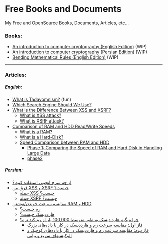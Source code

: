 # Free Books and Documents
My Free and OpenSource Books, Documents, Articles, etc...


### Books:
* [An introduction to computer cryptography (English Edition)](https://github.com/TadavomnisT/Free_Books-Documents/tree/main/An_introduction_to_computer_cryptography_EN) (WIP)
* [An introduction to computer cryptography (Persian Edition)](https://github.com/TadavomnisT/Free_Books-Documents/tree/main/An_introduction_to_computer_cryptography_PR) (WIP)
* [Bending Mathematical Rules (English Edition)](https://github.com/TadavomnisT/Free_Books-Documents/tree/main/Bending_mathematical_rules_EN) (WIP)

____________________________________________

### Articles:
##### English:
* [What is Tadavomnism?](https://github.com/TadavomnisT/Free_Books-Documents/tree/main/Articles/1-what-is-Tadavomnism) (fun)
* [Which Search Engine Should We Use?](https://github.com/TadavomnisT/Free_Books-Documents/tree/main/Articles/2-which-search-engine-En)
* [What is the Difference Between XSS and XSRF?](https://github.com/TadavomnisT/Free_Books-Documents/tree/main/Articles/3-XSS-XSRF-En)
     * [What is XSS attack?](https://github.com/TadavomnisT/Free_Books-Documents/tree/main/Articles/3-XSS-XSRF-En#what-is-xss-attack)
     * [What is XSRF attack?](https://github.com/TadavomnisT/Free_Books-Documents/tree/main/Articles/3-XSS-XSRF-En#what-is-a-csrfxsrf-attack)
*  [Comparison of RAM and HDD Read/Write Speeds](https://github.com/TadavomnisT/Free_Books-Documents/tree/main/Articles/4-RAM-vs-HDD-En)
      *  [What is a RAM?](https://github.com/TadavomnisT/Free_Books-Documents/tree/main/Articles/4-RAM-vs-HDD-En#what-is-a-ram)
      *  [What is a Hard-Disk?](https://github.com/TadavomnisT/Free_Books-Documents/tree/main/Articles/4-RAM-vs-HDD-En#what-is-a-hard-disk)
      *  [Speed Comparison between RAM and HDD](https://github.com/TadavomnisT/Free_Books-Documents/tree/main/Articles/4-RAM-vs-HDD-En#comparison-of-hard-disk-and-ram-speed)
            * [Phase 1: Comparing the Speed of RAM and Hard Disk in Handling Large Data](https://github.com/TadavomnisT/Free_Books-Documents/tree/main/Articles/4-RAM-vs-HDD-En#phase-1-comparing-the-speed-of-ram-and-hard-disk-in-handling-large-data)
            * [phase2](link)

##### Persian:
*  [از چه سرچ انجینی استفاده کنیم؟](https://github.com/TadavomnisT/Free_Books-Documents/tree/main/Articles/2-which-search-engine-Pr)
*  [فرق بین XSS و XSRF چیست؟](https://github.com/TadavomnisT/Free_Books-Documents/tree/main/Articles/3-XSS-XSRF-Pr)
      *  [حمله XSS چیست؟](https://github.com/TadavomnisT/Free_Books-Documents/tree/main/Articles/3-XSS-XSRF-Pr#%D8%AD%D9%85%D9%84%D9%87-xss-%DA%86%DB%8C%D8%B3%D8%AA)
      *  [حمله XSRF چیست؟](https://github.com/TadavomnisT/Free_Books-Documents/tree/main/Articles/3-XSS-XSRF-Pr#-%D8%AD%D9%85%D9%84%D9%87-csrfxsrf-%DA%86%DB%8C%D8%B3%D8%AA)
*  [مقایسه سرعت خوندن/نوشتن RAM و HDD](https://github.com/TadavomnisT/Free_Books-Documents/tree/main/Articles/4-RAM-vs-HDD-Pr)
      *  [رم چیست؟](https://github.com/TadavomnisT/Free_Books-Documents/tree/main/Articles/4-RAM-vs-HDD-Pr#%D8%B1%D9%85-%DA%86%DB%8C%D8%B3%D8%AA)
      *  [هارددیسک چیست؟](https://github.com/TadavomnisT/Free_Books-Documents/tree/main/Articles/4-RAM-vs-HDD-Pr#%D9%87%D8%A7%D8%B1%D8%AF%D8%AF%DB%8C%D8%B3%DA%A9-%DA%86%DB%8C%D8%B3%D8%AA)
      *  [چرا میگیم هارد دیسک به طور متوسط 100,000 بار از رم کند تره؟](https://github.com/TadavomnisT/Free_Books-Documents/tree/main/Articles/4-RAM-vs-HDD-Pr#%D9%85%D9%82%D8%A7%DB%8C%D8%B3%D9%87-%D8%B3%D8%B1%D8%B9%D8%AA-%D9%87%D8%A7%D8%B1%D8%AF%D8%AF%DB%8C%D8%B3%DA%A9-%D9%88-%D8%B1%D9%85)
            * [فاز اول: مقایسه سرعت رم و هارددیسک در کار با داده‌های بزرگ](https://github.com/TadavomnisT/Free_Books-Documents/tree/main/Articles/4-RAM-vs-HDD-Pr#%D9%81%D8%A7%D8%B2-%D8%A7%D9%88%D9%84-%D9%85%D9%82%D8%A7%DB%8C%D8%B3%D9%87-%D8%B3%D8%B1%D8%B9%D8%AA-%D8%B1%D9%85-%D9%88-%D9%87%D8%A7%D8%B1%D8%AF%D8%AF%DB%8C%D8%B3%DA%A9-%D8%AF%D8%B1-%DA%A9%D8%A7%D8%B1-%D8%A8%D8%A7-%D8%AF%D8%A7%D8%AF%D9%87%D9%87%D8%A7%DB%8C-%D8%A8%D8%B2%D8%B1%DA%AF)
            * [فاز دوم: مقایسه سرعت رم و هارددیسک در کار با داده‌های کوچیک و الوکیشنهای سریع و پیاپی](https://github.com/TadavomnisT/Free_Books-Documents/tree/main/Articles/4-RAM-vs-HDD-Pr#%D9%81%D8%A7%D8%B2-%D8%A7%D9%88%D9%84-%D9%85%D9%82%D8%A7%DB%8C%D8%B3%D9%87-%D8%B3%D8%B1%D8%B9%D8%AA-%D8%B1%D9%85-%D9%88-%D9%87%D8%A7%D8%B1%D8%AF%D8%AF%DB%8C%D8%B3%DA%A9-%D8%AF%D8%B1-%DA%A9%D8%A7%D8%B1-%D8%A8%D8%A7-%D8%AF%D8%A7%D8%AF%D9%87%D9%87%D8%A7%DB%8C-%D8%A8%D8%B2%D8%B1%DA%AF)

